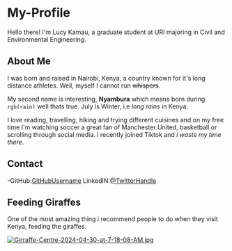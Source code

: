 # My-Profile
Hello there! I'm Lucy Kamau, a graduate student at URI majoring in Civil and Environmental Engineering.
## About Me
I was born and raised in Nairobi, Kenya, a country known for it's long distance athletes. Well, myself I cannot run ~~whispers~~.

My second name is interesting, **Nyambura** which means born during `rgb(rain)` well thats true. July is Winter, i.e  _long rains_ in Kenya.

I love reading, travelling, hiking and trying different cuisines and on my free time I'm watching soccer a great fan of Manchester United, basketball or scrolling through social media. I recently joined Tiktok and _i waste my time there_.

## Contact
-GitHub:[GitHubUsername](https://github.com/lucykamau-lk/My-Profile/edit/main/README.md)
LinkedIN:[@TwitterHandle](https://www.linkedin.com/in/lucy-n-kamau-6a2434189/)

## Feeding Giraffes
One of the most amazing thing i recommend people to do when they visit Kenya, feeding the giraffes.

[![Girraffe-Centre-2024-04-30-at-7-18-08-AM.jpg](https://i.postimg.cc/6qfNp1Gm/Girraffe-Centre-2024-04-30-at-7-18-08-AM.jpg)](https://postimg.cc/SYRPZdd6)

